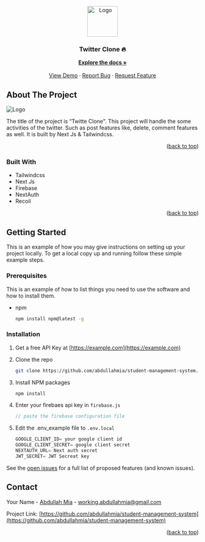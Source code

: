 <div id="top"></div>

<!-- PROJECT LOGO -->
<br />
<div align="center">
  <a href="https://github.com/abdullahmia/twitter-clone-next-js">
    <img src="https://user-images.githubusercontent.com/57964315/181583705-2ca939e8-0d69-49be-b50b-16b856b4c1ac.jpg" alt="Logo" width="80" height="80">
  </a>

<h3 align="center">Twitter Clone 🔥</h3>

  <p align="center">
    <a href="https://github.com/abdullahmia/twitter-clone-next-js"><strong>Explore the docs »</strong></a>
    <br />
    <br />
    <a href="https://twitter-clone-next-qb3v0ndzq-abdullahmia.vercel.app/">View Demo</a>
    ·
    <a href="https://github.com/abdullahmia/twitter-clone-next-js/issues">Report Bug</a>
    ·
    <a href="https://github.com/abdullahmia/twitter-clone-next-js/issues">Request Feature</a>
  </p>
</div>

<!-- ABOUT THE PROJECT -->

## About The Project

<img src="https://user-images.githubusercontent.com/57964315/181623463-d4aa1edd-47c9-4faf-a9bc-b63ca8a39ca6.png" alt="Logo">

The title of the project is “Twitte Clone". This project will handle the some activities of the twitter. Such as post features like, delete, comment features as well. It is built by Next Js & Tailwindcss.

<p align="right">(<a href="#top">back to top</a>)</p>

### Built With

- Tailwindcss
- Next Js
- Firebase
- NextAuth
- Recoil

<p align="right">(<a href="#top">back to top</a>)</p>

<!-- GETTING STARTED -->

## Getting Started

This is an example of how you may give instructions on setting up your project locally.
To get a local copy up and running follow these simple example steps.

### Prerequisites

This is an example of how to list things you need to use the software and how to install them.

- npm
  ```sh
  npm install npm@latest -g
  ```

### Installation

1. Get a free API Key at [https://example.com](https://example.com)
2. Clone the repo
   ```sh
   git clone https://github.com/abdullahmia/student-management-system.git
   ```
3. Install NPM packages
   ```sh
   npm install
   ```
4. Enter your firebaes api key in `firebase.js`

   ```js
   // paste the firebase configuration file
   ```

5. Edit the .env_example file to `.env.local`

   ```js
   GOOGLE_CLIENT_ID= your google client id
   GOOGLE_CLIENT_SECRET= google client secret
   NEXTAUTH_URL= Next auth secret
   JWT_SECRET= JWT Secreat key

   ```

<!-- USAGE EXAMPLES -->

See the [open issues](https://github.com/github_username/repo_name/issues) for a full list of proposed features (and known issues).

<!-- CONTACT -->

## Contact

Your Name - [Abdullah Mia](https://www.linkedin.com/in/abdullahmia/) - working.abdullahmia@gmail.com

Project Link: [https://github.com/abdullahmia/student-management-system](https://github.com/abdullahmia/student-management-system)

<p align="right">(<a href="#top">back to top</a>)</p>
